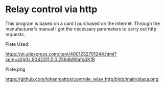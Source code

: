 # Relay control via http

This program is based on a card I purchased on the internet. Through the manufacturer's manual I got the necessary parameters to carry out http requests.

Plate Used:

https://pt.aliexpress.com/item/4001232791244.html?spm=a2g0s.9042311.0.0.256db90afodX1B

Plate.png

https://github.com/lohanmattos/controle_relay_http/blob/main/placa.png

